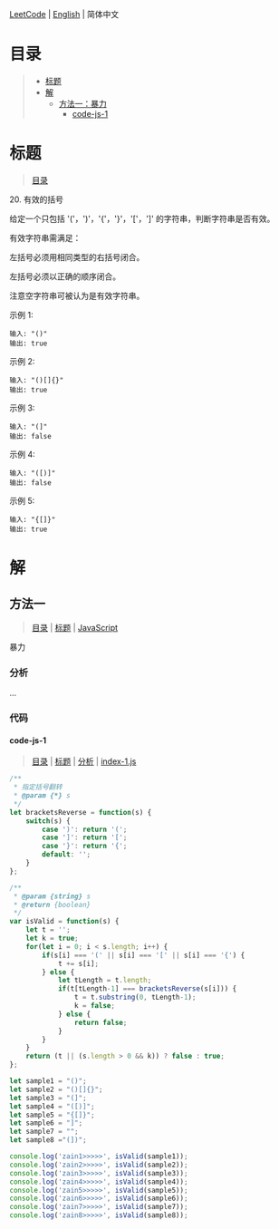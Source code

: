 [LeetCode](../README.CN.md) | [English](./README.md) | 简体中文

# 目录

>- [标题](#标题)
>- [解](#解)
>    - [方法一：暴力](#方法一)
>        - [code-js-1](#code-js-1)

# 标题

>[目录](#目录)

20.&nbsp;有效的括号

给定一个只包括 '('，')'，'{'，'}'，'['，']' 的字符串，判断字符串是否有效。

有效字符串需满足：

左括号必须用相同类型的右括号闭合。

左括号必须以正确的顺序闭合。

注意空字符串可被认为是有效字符串。

示例 1:

```
输入: "()"
输出: true
```

示例 2:

```
输入: "()[]{}"
输出: true
```

示例 3:

```
输入: "(]"
输出: false
```

示例 4:

```
输入: "([)]"
输出: false
```

示例 5:

```
输入: "{[]}"
输出: true
```

# 解

## 方法一

>[目录](#目录) | [标题](#标题) | [JavaScript](#code-js-1)

暴力

### 分析

...

### 代码

#### code-js-1

>[目录](#目录) | [标题](#标题) | [分析](#方法一) | [index-1.js](./index-1.js "index-1.js")

```js
/**
 * 指定括号翻转
 * @param {*} s 
 */
let bracketsReverse = function(s) {
    switch(s) {
        case ')': return '(';
        case ']': return '[';
        case '}': return '{';
        default: '';
    }
};

/**
 * @param {string} s
 * @return {boolean}
 */
var isValid = function(s) {
    let t = '';
    let k = true;
    for(let i = 0; i < s.length; i++) {
        if(s[i] === '(' || s[i] === '[' || s[i] === '{') {
            t += s[i];
        } else {
            let tLength = t.length;
            if(t[tLength-1] === bracketsReverse(s[i])) {
                t = t.substring(0, tLength-1);
                k = false;
            } else {
                return false;
            }
        }
    }
    return (t || (s.length > 0 && k)) ? false : true;
};

let sample1 = "()";
let sample2 = "()[]{}";
let sample3 = "(]";
let sample4 = "([)]";
let sample5 = "{[]}";
let sample6 = "]";
let sample7 = "";
let sample8 ="(])";

console.log('zain1>>>>>', isValid(sample1));
console.log('zain2>>>>>', isValid(sample2));
console.log('zain3>>>>>', isValid(sample3));
console.log('zain4>>>>>', isValid(sample4));
console.log('zain5>>>>>', isValid(sample5));
console.log('zain6>>>>>', isValid(sample6));
console.log('zain7>>>>>', isValid(sample7));
console.log('zain8>>>>>', isValid(sample8));
```
